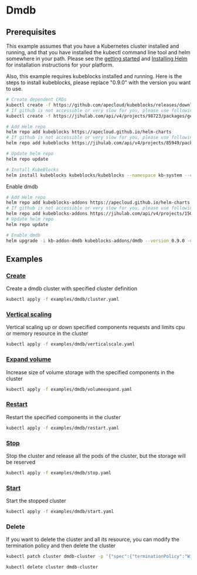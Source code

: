 # Dmdb

## Prerequisites

This example assumes that you have a Kubernetes cluster installed and running, and that you have installed the kubectl command line tool and helm somewhere in your path. Please see the [getting started](https://kubernetes.io/docs/setup/)  and [Installing Helm](https://helm.sh/docs/intro/install/) for installation instructions for your platform.

Also, this example requires kubeblocks installed and running. Here is the steps to install kubeblocks, please replace "0.9.0" with the version you want to use.
```bash
# Create dependent CRDs
kubectl create -f https://github.com/apecloud/kubeblocks/releases/download/v0.9.0/kubeblocks_crds.yaml
# If github is not accessible or very slow for you, please use following command instead
kubectl create -f https://jihulab.com/api/v4/projects/98723/packages/generic/kubeblocks/v0.9.0/kubeblocks_crds.yaml

# Add Helm repo 
helm repo add kubeblocks https://apecloud.github.io/helm-charts
# If github is not accessible or very slow for you, please use following repo instead
helm repo add kubeblocks https://jihulab.com/api/v4/projects/85949/packages/helm/stable

# Update helm repo
helm repo update

# Install KubeBlocks
helm install kubeblocks kubeblocks/kubeblocks --namespace kb-system --create-namespace --version="0.9.0"
```
Enable dmdb
```bash
# Add Helm repo 
helm repo add kubeblocks-addons https://apecloud.github.io/helm-charts
# If github is not accessible or very slow for you, please use following repo instead
helm repo add kubeblocks-addons https://jihulab.com/api/v4/projects/150246/packages/helm/stable
# Update helm repo
helm repo update

# Enable dmdb 
helm upgrade -i kb-addon-dmdb kubeblocks-addons/dmdb --version 0.9.0 -n kb-system  
``` 

## Examples

### [Create](cluster.yaml) 
Create a dmdb cluster with specified cluster definition 
```bash
kubectl apply -f examples/dmdb/cluster.yaml
```

### [Vertical scaling](verticalscale.yaml)
Vertical scaling up or down specified components requests and limits cpu or memory resource in the cluster
```bash
kubectl apply -f examples/dmdb/verticalscale.yaml
```

### [Expand volume](volumeexpand.yaml)
Increase size of volume storage with the specified components in the cluster
```bash
kubectl apply -f examples/dmdb/volumeexpand.yaml
```

### [Restart](restart.yaml)
Restart the specified components in the cluster
```bash
kubectl apply -f examples/dmdb/restart.yaml
```

### [Stop](stop.yaml)
Stop the cluster and release all the pods of the cluster, but the storage will be reserved
```bash
kubectl apply -f examples/dmdb/stop.yaml
```

### [Start](start.yaml)
Start the stopped cluster
```bash
kubectl apply -f examples/dmdb/start.yaml
```

### Delete
If you want to delete the cluster and all its resource, you can modify the termination policy and then delete the cluster
```bash
kubectl patch cluster dmdb-cluster -p '{"spec":{"terminationPolicy":"WipeOut"}}' --type="merge"

kubectl delete cluster dmdb-cluster
```
